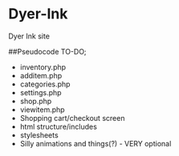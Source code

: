 # Dyer-Ink
Dyer Ink site

##Pseudocode TO-DO;

* inventory.php
* additem.php
* categories.php
* settings.php
* shop.php
* viewitem.php
* Shopping cart/checkout screen
* html structure/includes
* stylesheets
* Silly animations and things(?) - VERY optional